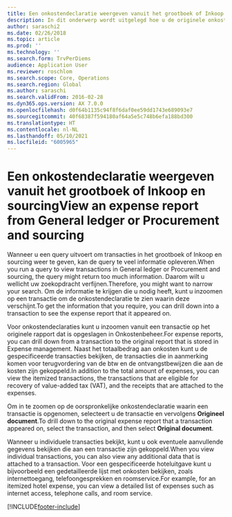 ```yaml
---
title: Een onkostendeclaratie weergeven vanuit het grootboek of Inkoop en sourcing
description: In dit onderwerp wordt uitgelegd hoe u de originele onkostendeclaratie kunt bekijken waarop een transactie is vermeld.
author: saraschi2
ms.date: 02/26/2018
ms.topic: article
ms.prod: ''
ms.technology: ''
ms.search.form: TrvPerDiems
audience: Application User
ms.reviewer: roschlom
ms.search.scope: Core, Operations
ms.search.region: Global
ms.author: saraschi
ms.search.validFrom: 2016-02-28
ms.dyn365.ops.version: AX 7.0.0
ms.openlocfilehash: d0f64b1135c94f8f6daf0ee59dd1743e689093e7
ms.sourcegitcommit: 40f68387f594180af64a5e5c748b6efa188bd300
ms.translationtype: HT
ms.contentlocale: nl-NL
ms.lasthandoff: 05/10/2021
ms.locfileid: "6005965"
---
```

# <a name="view-an-expense-report-from-general-ledger-or-procurement-and-sourcing"></a><span data-ttu-id="06069-103">Een onkostendeclaratie weergeven vanuit het grootboek of Inkoop en sourcing</span><span class="sxs-lookup"><span data-stu-id="06069-103">View an expense report from General ledger or Procurement and sourcing</span></span>

<span data-ttu-id="06069-104">Wanneer u een query uitvoert om transacties in het grootboek of Inkoop en sourcing weer te geven, kan de query te veel informatie opleveren.</span><span class="sxs-lookup"><span data-stu-id="06069-104">When you run a query to view transactions in General ledger or Procurement and sourcing, the query might return too much information.</span></span> <span data-ttu-id="06069-105">Daarom wilt u wellicht uw zoekopdracht verfijnen.</span><span class="sxs-lookup"><span data-stu-id="06069-105">Therefore, you might want to narrow your search.</span></span> <span data-ttu-id="06069-106">Om de informatie te krijgen die u nodig heeft, kunt u inzoomen op een transactie om de onkostendeclaratie te zien waarin deze verschijnt.</span><span class="sxs-lookup"><span data-stu-id="06069-106">To get the information that you require, you can drill down into a transaction to see the expense report that it appeared on.</span></span>

<span data-ttu-id="06069-107">Voor onkostendeclaraties kunt u inzoomen vanuit een transactie op het originele rapport dat is opgeslagen in Onkostenbeheer.</span><span class="sxs-lookup"><span data-stu-id="06069-107">For expense reports, you can drill down from a transaction to the original report that is stored in Expense management.</span></span> <span data-ttu-id="06069-108">Naast het totaalbedrag aan onkosten kunt u de gespecificeerde transacties bekijken, de transacties die in aanmerking komen voor terugvordering van de btw en de ontvangstbewijzen die aan de kosten zijn gekoppeld.</span><span class="sxs-lookup"><span data-stu-id="06069-108">In addition to the total amount of expenses, you can view the itemized transactions, the transactions that are eligible for recovery of value-added tax (VAT), and the receipts that are attached to the expenses.</span></span>

<span data-ttu-id="06069-109">Om in te zoomen op de oorspronkelijke onkostendeclaratie waarin een transactie is opgenomen, selecteert u de transactie en vervolgens **Origineel document**.</span><span class="sxs-lookup"><span data-stu-id="06069-109">To drill down to the original expense report that a transaction appeared on, select the transaction, and then select **Original document**.</span></span>

<span data-ttu-id="06069-110">Wanneer u individuele transacties bekijkt, kunt u ook eventuele aanvullende gegevens bekijken die aan een transactie zijn gekoppeld.</span><span class="sxs-lookup"><span data-stu-id="06069-110">When you view individual transactions, you can also view any additional data that is attached to a transaction.</span></span> <span data-ttu-id="06069-111">Voor een gespecificeerde hoteluitgave kunt u bijvoorbeeld een gedetailleerde lijst met onkosten bekijken, zoals internettoegang, telefoongesprekken en roomservice.</span><span class="sxs-lookup"><span data-stu-id="06069-111">For example, for an itemized hotel expense, you can view a detailed list of expenses such as internet access, telephone calls, and room service.</span></span>


[!INCLUDE[footer-include](../includes/footer-banner.md)]